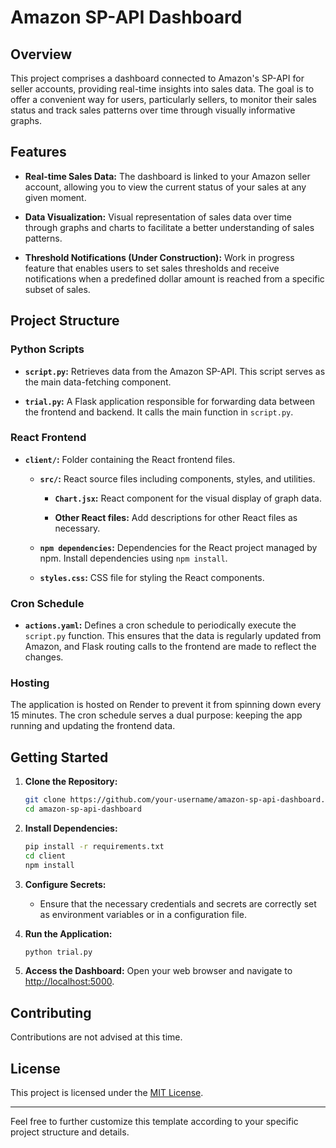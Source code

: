 <!-- eComAlarm-Amazon Dashboard-->

# Amazon SP-API Dashboard

## Overview

This project comprises a dashboard connected to Amazon's SP-API for seller accounts, providing real-time insights into sales data. The goal is to offer a convenient way for users, particularly sellers, to monitor their sales status and track sales patterns over time through visually informative graphs.

## Features

- **Real-time Sales Data:** The dashboard is linked to your Amazon seller account, allowing you to view the current status of your sales at any given moment.

- **Data Visualization:** Visual representation of sales data over time through graphs and charts to facilitate a better understanding of sales patterns.

- **Threshold Notifications (Under Construction):** Work in progress feature that enables users to set sales thresholds and receive notifications when a predefined dollar amount is reached from a specific subset of sales.

## Project Structure

### Python Scripts

- **`script.py`:** Retrieves data from the Amazon SP-API. This script serves as the main data-fetching component.

- **`trial.py`:** A Flask application responsible for forwarding data between the frontend and backend. It calls the main function in `script.py`.

### React Frontend

- **`client/`:** Folder containing the React frontend files.
  
  - **`src/`:** React source files including components, styles, and utilities.

    - **`Chart.jsx`:** React component for the visual display of graph data.

    - **Other React files:** Add descriptions for other React files as necessary.

  - **`npm dependencies`:** Dependencies for the React project managed by npm. Install dependencies using `npm install`.

  - **`styles.css`:** CSS file for styling the React components.

### Cron Schedule

- **`actions.yaml`:** Defines a cron schedule to periodically execute the `script.py` function. This ensures that the data is regularly updated from Amazon, and Flask routing calls to the frontend are made to reflect the changes.

### Hosting

The application is hosted on Render to prevent it from spinning down every 15 minutes. The cron schedule serves a dual purpose: keeping the app running and updating the frontend data.

## Getting Started

1. **Clone the Repository:**
    ```bash
    git clone https://github.com/your-username/amazon-sp-api-dashboard.git
    cd amazon-sp-api-dashboard
    ```

2. **Install Dependencies:**
    ```bash
    pip install -r requirements.txt
    cd client
    npm install
    ```

3. **Configure Secrets:**
    - Ensure that the necessary credentials and secrets are correctly set as environment variables or in a configuration file.

4. **Run the Application:**
    ```bash
    python trial.py
    ```

5. **Access the Dashboard:**
    Open your web browser and navigate to [http://localhost:5000](http://localhost:5000).

## Contributing

Contributions are not advised at this time. 

## License

This project is licensed under the [MIT License](LICENSE).

---

Feel free to further customize this template according to your specific project structure and details.
